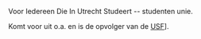 Voor Iedereen Die In Utrecht Studeert -- studenten unie. 

Komt voor uit o.a. en is de opvolger van de [USF](concepten/organisaties/USF.md)].

